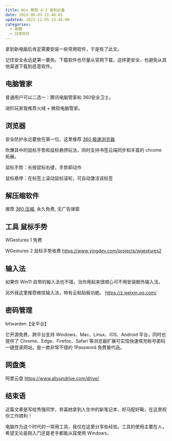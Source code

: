 ```yaml
---
title: Win 教程 4-2 装机必备
date: 2019-08-03 22:48:01
updated: 2022-11-05 13:45:00
categories:
  - 收藏
  - 日常软件
---
```


拿到新电脑后肯定需要安装一些常用软件，于是有了此文。

记住安全永远是第一要务。下载软件也尽量从官网下载，这样更安全，也避免从其他渠道下载到恶意软件。

## 电脑管家

普通用户可以二选一：腾讯电脑管家和 360安全卫士。

进阶玩家我推荐火绒 + 微软电脑管家。

## 浏览器

安全防护永远要放在第一位，这里推荐 [360 极速浏览器](https://browser.360.cn/ee/index.html)

吹爆其中的鼠标手势和鼠标悬停玩法，同时支持书签云端同步和丰富的 chrome 拓展。

鼠标手势：长按鼠标右键，手势即动作

鼠标悬停：在标签上滚动鼠标滚轮，可自动激活该标签

## 解压缩软件

推荐 [360 压缩](http://yasuo.360.cn/), 永久免费, 无广告弹窗

## 工具 鼠标手势

WGestures 1 免费

WGestures 2 鼠标手势收费
<https://www.yingdev.com/projects/wgestures2>

## 输入法

如果你 Win11 自带的输入法也不错，当你用起来很顺心可不用安装额外输入法。

另外我这里推荐微信输入法，特有云粘贴板功能。
<https://z.weixin.qq.com/>

## 密码管理

bitwarden【全平台】

它开源免费，跨平台支持 Windows、Mac、Linux、iOS、Android 平台，同时也提供了 Chrome、Edge、Firefox、Safari 等浏览器扩展可实现快速填充帐号密码一键登录网站，是一款非常不错的 1Password 免费替代品。

## 网盘类

阿里云盘 <https://www.aliyundrive.com/drive/>

## 结束语

这篇文章是写给秀强同学，恭喜她拿到人生中的新笔记本，好马配好鞍，在这里祝你工作顺利！

电脑作为这个时代的一常用工具，我仅在这里分享些经验。工具的使用主要在人，希望无论是刚入门还是老手都能从容使用 Windows。

